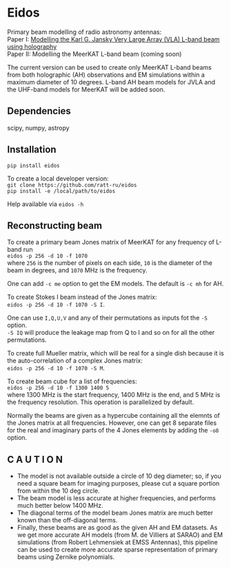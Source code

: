 # Eidos
Primary beam modelling of radio astronomy antennas:  
Paper I: [Modelling the Karl G. Jansky Very Large Array (VLA) L-band beam using holography](https://academic.oup.com/mnras/article/485/3/4107/5374534)  
Paper II: Modelling the MeerKAT L-band beam (coming soon)  

The current version can be used to create only MeerKAT L-band beams from both holographic (AH) observations and EM simulations within a maximum diameter of 10 degrees. L-band AH beam models for JVLA and the UHF-band models for MeerKAT will be added soon.  

## Dependencies
scipy, numpy, astropy

## Installation
`pip install eidos`

To create a local developer version:  
`git clone https://github.com/ratt-ru/eidos`  
`pip install -e /local/path/to/eidos`  

Help available via `eidos -h`

## Reconstructing beam
To create a primary beam Jones matrix of MeerKAT for any frequency of L-band run  
`eidos -p 256 -d 10 -f 1070`  
where `256` is the number of pixels on each side, `10` is the diameter of the beam in degrees, and `1070` MHz is the frequency. 

One can add `-c me` option to get the EM models. The default is `-c mh` for AH.

To create Stokes I beam instead of the Jones matrix:  
`eidos -p 256 -d 10 -f 1070 -S I`.

One can use `I,Q,U,V` and any of their permutations as inputs fot the `-S` option.  
`-S IQ` will produce the leakage map from Q to I and so on for all the other permutations.  

To create full Mueller matrix, which will be real for a single dish because it is the auto-correlation of a complex Jones matrix:  
`eidos -p 256 -d 10 -f 1070 -S M`.

To create beam cube for a list of frequencies:  
`eidos -p 256 -d 10 -f 1300 1400 5`  
where 1300 MHz is the start frequency, 1400 MHz is the end, and 5 MHz is the frequency resolution. This operation is parallelized by default.

Normally the beams are given as a hypercube containing all the elemnts of the Jones matrix at all frequencies. However, one can get 8 separate files for the real and imaginary parts of the 4 Jones elements by adding the `-o8` option.  

## C A U T I O N

* The model is not available outside a circle of 10 deg diameter; so, if you need a square beam for imaging purposes, please cut a square portion from within the 10 deg circle.
* The beam model is less accurate at higher frequencies, and performs much better below 1400 MHz.
* The diagonal terms of the model beam Jones matrix are much better known than the off-diagonal terms.
* Finally, these beams are as good as the given AH and EM datasets. As we get more accurate AH models (from M. de Villiers at SARAO) and EM simulations (from Robert Lehmensiek at EMSS Antennas), this pipeline can be used to create more accurate sparse representation of primary beams using Zernike polynomials.
